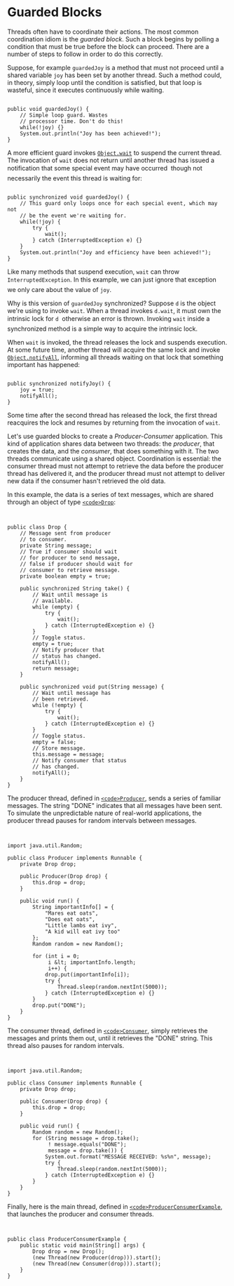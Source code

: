 
# Guarded Blocks

Threads often have to coordinate their actions. The most common coordination idiom is the *guarded block*. Such a block begins by polling a condition that must be true before the block can proceed. There are a number of steps to follow in order to do this correctly.

Suppose, for example `guardedJoy` is a method that must not proceed until a shared variable `joy` has been set by another thread. Such a method could, in theory, simply loop until the condition is satisfied, but that loop is wasteful, since it executes continuously while waiting.

```

public void guardedJoy() {
    // Simple loop guard. Wastes
    // processor time. Don't do this!
    while(!joy) {}
    System.out.println("Joy has been achieved!");
}

```

A more efficient guard invokes 
[`Object.wait`](https://docs.oracle.com/javase/8/docs/api/java/lang/Object.html#wait--) to suspend the current thread. The invocation of `wait` does not return until another thread has issued a notification that some special event may have occurred &#151; though not necessarily the event this thread is waiting for:

```

public synchronized void guardedJoy() {
    // This guard only loops once for each special event, which may not
    // be the event we're waiting for.
    while(!joy) {
        try {
            wait();
        } catch (InterruptedException e) {}
    }
    System.out.println("Joy and efficiency have been achieved!");
}

```

Like many methods that suspend execution, `wait` can throw `InterruptedException`. In this example, we can just ignore that exception &#151; we only care about the value of `joy`.

Why is this version of `guardedJoy` synchronized? Suppose `d` is the object we're using to invoke `wait`. When a thread invokes `d.wait`, it must own the intrinsic lock for `d` &#151; otherwise an error is thrown. Invoking `wait` inside a synchronized method is a simple way to acquire the intrinsic lock.

When `wait` is invoked, the thread releases the lock and suspends execution. At some future time, another thread will acquire the same lock and invoke 
[`Object.notifyAll`](https://docs.oracle.com/javase/8/docs/api/java/lang/Object.html#notifyAll--), informing all threads waiting on that lock that something important has happened:

```

public synchronized notifyJoy() {
    joy = true;
    notifyAll();
}

```

Some time after the second thread has released the lock, the first thread reacquires the lock and resumes by returning from the invocation of `wait`.

Let's use guarded blocks to create a *Producer-Consumer* application. This kind of application shares data between two threads: the *producer*, that creates the data, and the *consumer*, that does something with it. The two threads communicate using a shared object. Coordination is essential: the consumer thread must not attempt to retrieve the data before the producer thread has delivered it, and the producer thread must not attempt to deliver new data if the consumer hasn't retrieved the old data.

In this example, the data is a series of text messages, which are shared through an object of type 
[`<code>Drop`</code>](examples/Drop.java):

```


public class Drop {
    // Message sent from producer
    // to consumer.
    private String message;
    // True if consumer should wait
    // for producer to send message,
    // false if producer should wait for
    // consumer to retrieve message.
    private boolean empty = true;

    public synchronized String take() {
        // Wait until message is
        // available.
        while (empty) {
            try {
                wait();
            } catch (InterruptedException e) {}
        }
        // Toggle status.
        empty = true;
        // Notify producer that
        // status has changed.
        notifyAll();
        return message;
    }

    public synchronized void put(String message) {
        // Wait until message has
        // been retrieved.
        while (!empty) {
            try { 
                wait();
            } catch (InterruptedException e) {}
        }
        // Toggle status.
        empty = false;
        // Store message.
        this.message = message;
        // Notify consumer that status
        // has changed.
        notifyAll();
    }
}

```

The producer thread, defined in 
[`<code>Producer`</code>](examples/Producer.java), sends a series of familiar messages. The string "DONE" indicates that all messages have been sent. To simulate the unpredictable nature of real-world applications, the producer thread pauses for random intervals between messages.

```


import java.util.Random;

public class Producer implements Runnable {
    private Drop drop;

    public Producer(Drop drop) {
        this.drop = drop;
    }

    public void run() {
        String importantInfo[] = {
            "Mares eat oats",
            "Does eat oats",
            "Little lambs eat ivy",
            "A kid will eat ivy too"
        };
        Random random = new Random();

        for (int i = 0;
             i &lt; importantInfo.length;
             i++) {
            drop.put(importantInfo[i]);
            try {
                Thread.sleep(random.nextInt(5000));
            } catch (InterruptedException e) {}
        }
        drop.put("DONE");
    }
}

```

The consumer thread, defined in 
[`<code>Consumer`</code>](examples/Consumer.java), simply retrieves the messages and prints them out, until it retrieves the "DONE" string. This thread also pauses for random intervals.

```


import java.util.Random;

public class Consumer implements Runnable {
    private Drop drop;

    public Consumer(Drop drop) {
        this.drop = drop;
    }

    public void run() {
        Random random = new Random();
        for (String message = drop.take();
             ! message.equals("DONE");
             message = drop.take()) {
            System.out.format("MESSAGE RECEIVED: %s%n", message);
            try {
                Thread.sleep(random.nextInt(5000));
            } catch (InterruptedException e) {}
        }
    }
}

```

Finally, here is the main thread, defined in 
[`<code>ProducerConsumerExample`</code>](examples/ProducerConsumerExample.java), that launches the producer and consumer threads.

```


public class ProducerConsumerExample {
    public static void main(String[] args) {
        Drop drop = new Drop();
        (new Thread(new Producer(drop))).start();
        (new Thread(new Consumer(drop))).start();
    }
}

```

